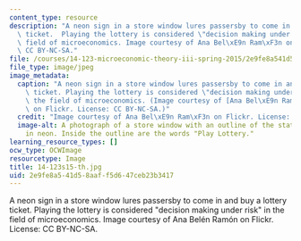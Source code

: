 ```yaml
---
content_type: resource
description: "A neon sign in a store window lures passersby to come in and buy a lottery\
  \ ticket.  Playing the lottery is considered \"decision making under risk\" in the\
  \ field of microeconomics. Image courtesy of Ana Bel\xE9n Ram\xF3n on Flickr. License:\
  \ CC BY-NC-SA."
file: /courses/14-123-microeconomic-theory-iii-spring-2015/2e9fe8a541d58aaff5d647ceb23b3417_14-123s15-th.jpg
file_type: image/jpeg
image_metadata:
  caption: "A neon sign in a store window lures passersby to come in and buy a lottery\
    \ ticket. Playing the lottery is considered \"decision making under risk\" in\
    \ the field of microeconomics. (Image courtesy of [Ana Bel\xE9n Ram\xF3n](https://www.flickr.com/photos/missha/2330916657/)\
    \ on Flickr. License: CC BY-NC-SA.)"
  credit: "Image courtesy of Ana Bel\xE9n Ram\xF3n on Flickr. License: CC BY-NC-SA."
  image-alt: A photograph of a store window with an outline of the state of Texas
    in neon. Inside the outline are the words "Play Lottery."
learning_resource_types: []
ocw_type: OCWImage
resourcetype: Image
title: 14-123s15-th.jpg
uid: 2e9fe8a5-41d5-8aaf-f5d6-47ceb23b3417
---
```

A neon sign in a store window lures passersby to come in and buy a lottery ticket.  Playing the lottery is considered "decision making under risk" in the field of microeconomics. Image courtesy of Ana Belén Ramón on Flickr. License: CC BY-NC-SA.

